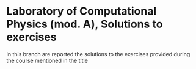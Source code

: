 # Laboratory of Computational Physics (mod. A), Solutions to exercises

In this branch are reported the solutions to the exercises provided during the course mentioned in the title




